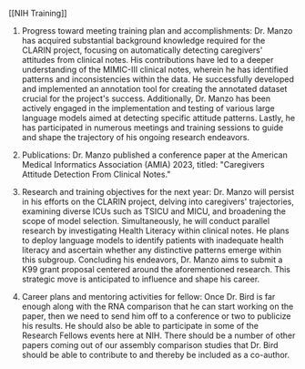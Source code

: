 [[NIH Training]]

1. Progress toward meeting training plan and accomplishments:
Dr. Manzo has acquired substantial background knowledge required for the CLARIN project, focusing on automatically detecting caregivers' attitudes from clinical notes. His contributions have led to a deeper understanding of the MIMIC-III clinical notes, wherein he has identified patterns and inconsistencies within the data. He successfully developed and implemented an annotation tool for creating the annotated dataset crucial for the project's success. Additionally, Dr. Manzo has been actively engaged in the implementation and testing of various large language models aimed at detecting specific attitude patterns. Lastly, he has participated in numerous meetings and training sessions to guide and shape the trajectory of his ongoing research endeavors.


2. Publications:
Dr. Manzo published a conference paper at the American Medical Informatics Association (AMIA) 2023, titled: "Caregivers Attitude Detection From Clinical Notes."

3. Research and training objectives for the next year:
Dr. Manzo will persist in his efforts on the CLARIN project, delving into caregivers' trajectories, examining diverse ICUs such as TSICU and MICU, and broadening the scope of model selection.
Simultaneously, he will conduct parallel research by investigating Health Literacy within clinical notes. He plans to deploy language models to identify patients with inadequate health literacy and ascertain whether any distinctive patterns emerge within this subgroup.
Concluding his endeavors, Dr. Manzo aims to submit a K99 grant proposal centered around the aforementioned research. This strategic move is anticipated to influence and shape his career.

4. Career plans and mentoring activities for fellow:
Once Dr. Bird is far enough along with the RNA comparison that he can start working on the paper, then we
need to send him off to a conference or two to publicize his results. He should also be able to participate in
some of the Research Fellows events here at NIH. There should be a number of other papers coming out of
our assembly comparison studies that Dr. Bird should be able to contribute to and thereby be included as a
co-author.